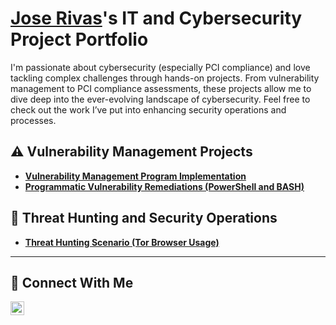 # <a href="https://www.linkedin.com/in/jrivas-cyber/">Jose Rivas</a>'s IT and Cybersecurity Project Portfolio

I'm passionate about cybersecurity (especially PCI compliance) and love tackling complex challenges through hands-on projects. From vulnerability management to PCI compliance assessments, these projects allow me to dive deep into the ever-evolving landscape of cybersecurity. Feel free to check out the work I’ve put into enhancing security operations and processes.


## ⚠️ Vulnerability Management Projects

- **[Vulnerability Management Program Implementation](https://github.com/jrivas-cyber/vulnerability-management-program)**
- **[Programmatic Vulnerability Remediations (PowerShell and BASH)](https://github.com/joshcybertest/programmatic-vulnerability-remediations)**

## 🚨 Threat Hunting and Security Operations

- **[Threat Hunting Scenario (Tor Browser Usage)](https://github.com/joshmadakor0/threat-hunting-scenario-tor)**

<hr/>

## 🤳 Connect With Me

[<img align="left" alt="___________ | LinkedIn" width="22px" src="https://cdn.jsdelivr.net/npm/simple-icons@v3/icons/linkedin.svg" />][linkedin]

[linkedin]: https://linkedin.com/in/jrivas-cyber/

<!--
<img width="35" alt="image" src="https://github.com/user-attachments/assets/2f41c7cd-5ea8-4475-b451-a37161b6c3fb"> 
<img width="35" alt="image" src="https://github.com/user-attachments/assets/77649969-9910-4994-8b96-74a116cfb2a8">
-->
